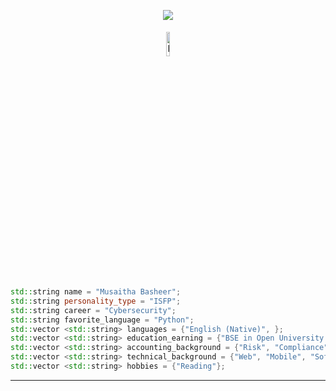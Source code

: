 <p align="center"><!--Credit: https://github.com/ari-hacks -->
  <img  src="https://www.pinterest.com/pin/8655424279847341/">
 
	    
</p>
<p align="center">
 <a href="https://www.linkedin.com/in/MusaithaBasheer/"><img alt="linkedin" width="10%" style="padding:5px" src="https://img.icons8.com/clouds/100/000000/linkedin.png"/></a>
</p>


```C++
std::string name = "Musaitha Basheer";
std::string personality_type = "ISFP";
std::string career = "Cybersecurity";
std::string favorite_language = "Python";
std::vector <std::string> languages = {"English (Native)", };
std::vector <std::string> education_earning = {"BSE in Open University "};
std::vector <std::string> accounting_background = {"Risk", "Compliance"};
std::vector <std::string> technical_background = {"Web", "Mobile", "Software", "Cyber", "Analytics", "IT Support"};
std::vector <std::string> hobbies = {"Reading"};
```

---


